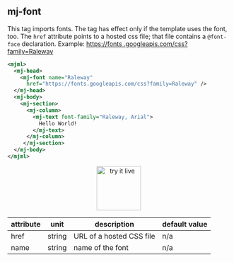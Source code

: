 ## mj-font

This tag imports fonts.
The tag has effect only if the template uses the font, too. 
The `href` attribute points to a hosted css file; that file contains a `@font-face` declaration.
Example: [https://fonts
.googleapis.com/css?family=Raleway](https://fonts.googleapis.com/css?family=Raleway)

 ```xml
 <mjml>
   <mj-head>
     <mj-font name="Raleway"
       href="https://fonts.googleapis.com/css?family=Raleway" />
   </mj-head>
   <mj-body>
     <mj-section>
       <mj-column>
         <mj-text font-family="Raleway, Arial">
           Hello World!
         </mj-text>
       </mj-column>
      </mj-section>
   </mj-body>
 </mjml>
 ```

<p style="text-align: center;" >
  <a href="https://mjml.io/try-it-live/components/head-font">
    <img width="100px" src="https://mjml.io/assets/img/svg/TRYITLIVE.svg" alt="try it live" />
  </a>
</p>

attribute   | unit     | description                | default value
------------|----------|----------------------------|---------------
href        | string   | URL of a hosted CSS file   | n/a
name        | string   | name of the font           | n/a
